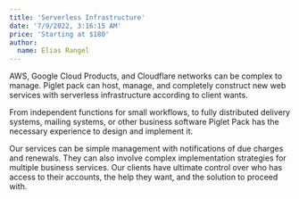```yaml
---
title: 'Serverless Infrastructure'
date: '7/9/2022, 3:16:15 AM'
price: 'Starting at $180'
author:
  name: Elias Rangel
---
```


AWS, Google Cloud Products, and Cloudflare networks can be complex to manage. Piglet pack can host, manage, and completely construct new web services with serverless infrastructure according to client wants.

From independent functions for small workflows, to fully distributed delivery systems, mailing systems, or other business software Piglet Pack has the necessary experience to design and implement it.

Our services can be simple management with notifications of due charges and renewals. They can also involve complex implementation strategies for multiple business services. Our clients have ultimate control over who has access to their accounts, the help they want, and the solution to proceed with.
